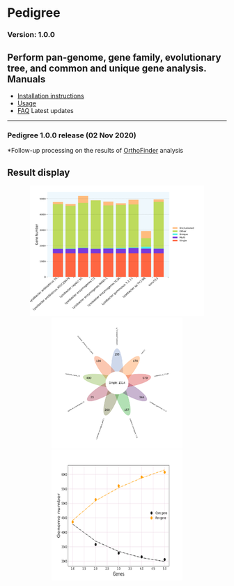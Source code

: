 Pedigree
==============
### Version: 1.0.0
Perform pan-genome, gene family, evolutionary tree, and common and unique gene analysis.
Manuals
-------
- [Installation instructions](docs/INSTALL.md)
- [Usage](docs/USAGE.md)
- [FAQ](docs/FAQ.md)
Latest updates
--------------

### Pedigree 1.0.0 release (02 Nov 2020)
*Follow-up processing on the results of [OrthoFinder](https://github.com/davidemms/OrthoFinder) analysis


Result display
------------
<p align="center">
  <img src="docs/group_type.png" width = "400" height = "300"　alt="Group type"/>
  <img src="docs/flower.group_type.png" width = "300" height = "300" alt="flower group type"/>
  <img src="docs/core_pan_gene.png" width = "300" height = "300" alt="flower group type"/>
</p>
